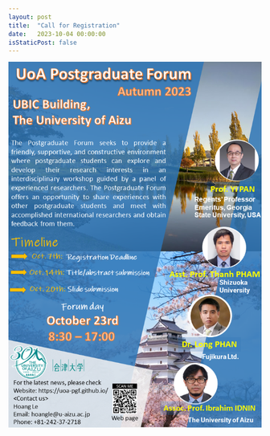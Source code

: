 ```yaml
---
layout: post
title:  "Call for Registration"
date:   2023-10-04 00:00:00
isStaticPost: false
---
```


![Call for Papers](/img/poster/UoA_Postgraduate_Poster.png "Call for Papers")
